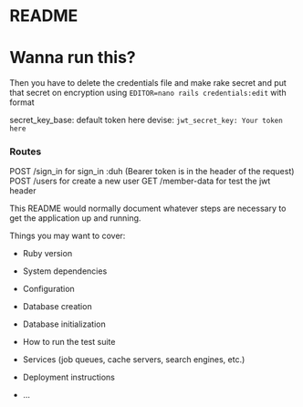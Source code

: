 # README


# Wanna run this? 

Then you have to delete the credentials file and make rake secret and put that secret on encryption using
``` EDITOR=nano rails credentials:edit ```
with format 

 secret_key_base: default token here 
devise:
 ```jwt_secret_key: Your token here ```


### Routes 
  POST  /sign_in for sign_in :duh (Bearer token is in the header of the request)
  POST  /users for create a new user
  GET /member-data for test the jwt header

This README would normally document whatever steps are necessary to get the
application up and running.

Things you may want to cover:

* Ruby version

* System dependencies

* Configuration

* Database creation

* Database initialization

* How to run the test suite

* Services (job queues, cache servers, search engines, etc.)

* Deployment instructions

* ...
